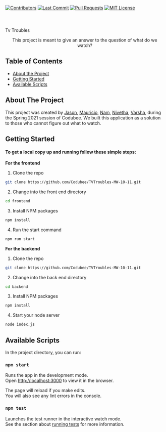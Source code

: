 <!-- PROJECT LOGO -->
[![Contributors][contributors-shield]][contributors-url]
[![Last Commit][last-commit]][commit-url]
[![Pull Requests][pr-shield]][pr-url]
[![MIT License][license-shield]][license-url]

<br />
<p align="center">

  <h3 align="center"></h3>
      Tv Troubles
  <p align="center">
    This project is meant to give an answer to the question of what do we watch?
  </p>
</p>

<!-- TABLE OF CONTENTS -->
## Table of Contents

* [About the Project](#about-the-project)
* [Getting Started](#getting-started)
* [Available Scripts](#available-scripts)


<!-- ABOUT THE PROJECT -->
## About The Project

This project was created by [Jason](https://github.com/MauResendez), [Mauricio](https://github.com/kehngid), [Nam](https://github.com/nhn190000), [Nivetha](https://github.com/Nivetha1512), [Varsha](https://github.com/varshageorge20), during the Spring 2021 session of Codubee. We built this application as a solution to those who cannot figure out what to watch.


<!-- GETTING STARTED -->
## Getting Started

#### To get a local copy up and running follow these simple steps:

**For the frontend**

1. Clone the repo
```sh
git clone https://github.com/Codubee/TVTroubles-MW-10-11.git
```
2. Change into the front end directory
```sh
cd frontend
```
3. Install NPM packages
```sh
npm install
```
4. Run the start command
```sh
npm run start
```

**For the backend**

1. Clone the repo
```sh
git clone https://github.com/Codubee/TVTroubles-MW-10-11.git
```
2. Change into the back end directory
```sh
cd backend
```
3. Install NPM packages
```sh
npm install
```
4. Start your node server
```sh
node index.js
```

<!-- AVAILABLE SCRIPTS -->
## Available Scripts

In the project directory, you can run:

### `npm start`

Runs the app in the development mode.\
Open [http://localhost:3000](http://localhost:3000) to view it in the browser.

The page will reload if you make edits.\
You will also see any lint errors in the console.

### `npm test`

Launches the test runner in the interactive watch mode.\
See the section about [running tests](https://facebook.github.io/create-react-app/docs/running-tests) for more information.


<!-- MARKDOWN LINKS & IMAGES -->
<!-- https://www.markdownguide.org/basic-syntax/#reference-style-links -->
[contributors-shield]: https://img.shields.io/github/contributors/Codubee/TVTroubles-MW-10-11?style=for-the-badge

[contributors-url]: https://github.com/Codubee/TVTroubles-MW-10-11/graphs/contributors


[last-commit]: https://img.shields.io/github/last-commit/Codubee/TVTroubles-MW-10-11?style=for-the-badge

[commit-url]: https://github.com/Codubee/TVTroubles-MW-10-11/commits/main


[pr-shield]: https://img.shields.io/github/issues-pr-closed/Codubee/TVTroubles-MW-10-11?style=for-the-badge

[pr-url]: https://github.com/Codubee/TVTroubles-MW-10-11/pulls


[issues-url]: https://github.com/Codubee/TVTroubles-MW-10-11/pulls

[license-shield]: https://img.shields.io/github/license/Codubee/TVTroubles-MW-10-11?style=for-the-badge

[license-url]: https://github.com/Codubee/TVTroubles-MW-10-11/blob/main/License.txt
